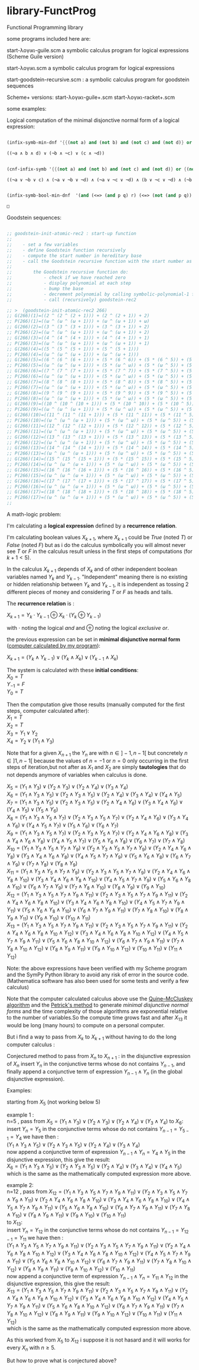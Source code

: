 # library-FunctProg
Functional Programming library

some programs included here are:

start-λογικι-guile.scm a symbolic calculus program for logical expressions (Scheme Guile version)

start-λογικι.scm a symbolic calculus program for logical expressions

start-goodstein-recursive.scm : a symbolic calculus program for goodstein sequences

Scheme+ versions:
start-λογικι-guile+.scm
start-λογικι-racket+.scm

some examples:


Logical computation of the minimal disjonctive normal form of a logical expression:

```scheme

(infix-symb-min-dnf '{{(not a) and (not b) and (not c) and (not d)} or {(not a) and (not b) and (not c) and d} or {(not a) and (not b) and c and (not d)} or {(not a) and b and (not c) and d} or {(not a) and b and c and (not d)} or {(not a) and b and c and d} or {a and (not b) and (not c) and (not d)} or {a and (not b) and (not c) and d} or {a and (not b) and c and (not d)} or {c and (not d)}} )

((¬a ∧ b ∧ d) ∨ (¬b ∧ ¬c) ∨ (c ∧ ¬d))


(cnf-infix-symb '{{(not a) and (not b) and (not c) and (not d)} or {(not a) and (not b) and (not c) and d} or {(not a) and (not b) and c and (not d)} or {(not a) and b and (not c) and d} or {(not a) and b and c and (not d)} or {(not a) and b and c and d} or {a and (not b) and (not c) and (not d)} or {a and (not b) and (not c) and d} or {a and (not b) and c and (not d)} or {c and (not d)}})

((¬a ∨ ¬b ∨ c) ∧ (¬a ∨ ¬b ∨ ¬d) ∧ (¬a ∨ ¬c ∨ ¬d) ∧ (b ∨ ¬c ∨ ¬d) ∧ (¬b ∨ c ∨ d))


(infix-symb-bool-min-dnf  '(and (<=> (and p q) r) (<=> (not (and p q)) r)))

□


```



Goodstein sequences:


```scheme

;; goodstein-init-atomic-rec2 : start-up function
;;
;;    - set a few variables
;;    - define Goodstein function recursively
;;    - compute the start number in hereditary base
;;    - call the Goodstein recursive function with the start number as argument
;;        
;;        the Goodstein recursive function do:
;;            - check if we have reached zero 
;;            - display polynomial at each step
;;            - bump the base
;;            - decrement polynomial by calling symbolic-polynomial-1 function (also called h)
;;            - call (recursively) goodstein-rec2

;; >  (goodstein-init-atomic-rec2 266)
;; G(266)(1)=((2 ^ (2 ^ (2 + 1))) + (2 ^ (2 + 1)) + 2)
;; P(266)(1)=((ω ^ (ω ^ (ω + 1))) + (ω ^ (ω + 1)) + ω)
;; G(266)(2)=((3 ^ (3 ^ (3 + 1))) + (3 ^ (3 + 1)) + 2)
;; P(266)(2)=((ω ^ (ω ^ (ω + 1))) + (ω ^ (ω + 1)) + 2)
;; G(266)(3)=((4 ^ (4 ^ (4 + 1))) + (4 ^ (4 + 1)) + 1)
;; P(266)(3)=((ω ^ (ω ^ (ω + 1))) + (ω ^ (ω + 1)) + 1)
;; G(266)(4)=((5 ^ (5 ^ (5 + 1))) + (5 ^ (5 + 1)))
;; P(266)(4)=((ω ^ (ω ^ (ω + 1))) + (ω ^ (ω + 1)))
;; G(266)(5)=((6 ^ (6 ^ (6 + 1))) + (5 * (6 ^ 6)) + (5 * (6 ^ 5)) + (5 * (6 ^ 4)) + (5 * (6 ^ 3)) + (5 * (6 ^ 2)) + (5 * 6) + 5)
;; P(266)(5)=((ω ^ (ω ^ (ω + 1))) + (5 * (ω ^ ω)) + (5 * (ω ^ 5)) + (5 * (ω ^ 4)) + (5 * (ω ^ 3)) + (5 * (ω ^ 2)) + (5 * ω) + 5)
;; G(266)(6)=((7 ^ (7 ^ (7 + 1))) + (5 * (7 ^ 7)) + (5 * (7 ^ 5)) + (5 * (7 ^ 4)) + (5 * (7 ^ 3)) + (5 * (7 ^ 2)) + (5 * 7) + 4)
;; P(266)(6)=((ω ^ (ω ^ (ω + 1))) + (5 * (ω ^ ω)) + (5 * (ω ^ 5)) + (5 * (ω ^ 4)) + (5 * (ω ^ 3)) + (5 * (ω ^ 2)) + (5 * ω) + 4)
;; G(266)(7)=((8 ^ (8 ^ (8 + 1))) + (5 * (8 ^ 8)) + (5 * (8 ^ 5)) + (5 * (8 ^ 4)) + (5 * (8 ^ 3)) + (5 * (8 ^ 2)) + (5 * 8) + 3)
;; P(266)(7)=((ω ^ (ω ^ (ω + 1))) + (5 * (ω ^ ω)) + (5 * (ω ^ 5)) + (5 * (ω ^ 4)) + (5 * (ω ^ 3)) + (5 * (ω ^ 2)) + (5 * ω) + 3)
;; G(266)(8)=((9 ^ (9 ^ (9 + 1))) + (5 * (9 ^ 9)) + (5 * (9 ^ 5)) + (5 * (9 ^ 4)) + (5 * (9 ^ 3)) + (5 * (9 ^ 2)) + (5 * 9) + 2)
;; P(266)(8)=((ω ^ (ω ^ (ω + 1))) + (5 * (ω ^ ω)) + (5 * (ω ^ 5)) + (5 * (ω ^ 4)) + (5 * (ω ^ 3)) + (5 * (ω ^ 2)) + (5 * ω) + 2)
;; G(266)(9)=((10 ^ (10 ^ (10 + 1))) + (5 * (10 ^ 10)) + (5 * (10 ^ 5)) + (5 * (10 ^ 4)) + (5 * (10 ^ 3)) + (5 * (10 ^ 2)) + (5 * 10) + 1)
;; P(266)(9)=((ω ^ (ω ^ (ω + 1))) + (5 * (ω ^ ω)) + (5 * (ω ^ 5)) + (5 * (ω ^ 4)) + (5 * (ω ^ 3)) + (5 * (ω ^ 2)) + (5 * ω) + 1)
;; G(266)(10)=((11 ^ (11 ^ (11 + 1))) + (5 * (11 ^ 11)) + (5 * (11 ^ 5)) + (5 * (11 ^ 4)) + (5 * (11 ^ 3)) + (5 * (11 ^ 2)) + (5 * 11))
;; P(266)(10)=((ω ^ (ω ^ (ω + 1))) + (5 * (ω ^ ω)) + (5 * (ω ^ 5)) + (5 * (ω ^ 4)) + (5 * (ω ^ 3)) + (5 * (ω ^ 2)) + (5 * ω))
;; G(266)(11)=((12 ^ (12 ^ (12 + 1))) + (5 * (12 ^ 12)) + (5 * (12 ^ 5)) + (5 * (12 ^ 4)) + (5 * (12 ^ 3)) + (5 * (12 ^ 2)) + (4 * 12) + 11)
;; P(266)(11)=((ω ^ (ω ^ (ω + 1))) + (5 * (ω ^ ω)) + (5 * (ω ^ 5)) + (5 * (ω ^ 4)) + (5 * (ω ^ 3)) + (5 * (ω ^ 2)) + (4 * ω) + 11)
;; G(266)(12)=((13 ^ (13 ^ (13 + 1))) + (5 * (13 ^ 13)) + (5 * (13 ^ 5)) + (5 * (13 ^ 4)) + (5 * (13 ^ 3)) + (5 * (13 ^ 2)) + (4 * 13) + 10)
;; P(266)(12)=((ω ^ (ω ^ (ω + 1))) + (5 * (ω ^ ω)) + (5 * (ω ^ 5)) + (5 * (ω ^ 4)) + (5 * (ω ^ 3)) + (5 * (ω ^ 2)) + (4 * ω) + 10)
;; G(266)(13)=((14 ^ (14 ^ (14 + 1))) + (5 * (14 ^ 14)) + (5 * (14 ^ 5)) + (5 * (14 ^ 4)) + (5 * (14 ^ 3)) + (5 * (14 ^ 2)) + (4 * 14) + 9)
;; P(266)(13)=((ω ^ (ω ^ (ω + 1))) + (5 * (ω ^ ω)) + (5 * (ω ^ 5)) + (5 * (ω ^ 4)) + (5 * (ω ^ 3)) + (5 * (ω ^ 2)) + (4 * ω) + 9)
;; G(266)(14)=((15 ^ (15 ^ (15 + 1))) + (5 * (15 ^ 15)) + (5 * (15 ^ 5)) + (5 * (15 ^ 4)) + (5 * (15 ^ 3)) + (5 * (15 ^ 2)) + (4 * 15) + 8)
;; P(266)(14)=((ω ^ (ω ^ (ω + 1))) + (5 * (ω ^ ω)) + (5 * (ω ^ 5)) + (5 * (ω ^ 4)) + (5 * (ω ^ 3)) + (5 * (ω ^ 2)) + (4 * ω) + 8)
;; G(266)(15)=((16 ^ (16 ^ (16 + 1))) + (5 * (16 ^ 16)) + (5 * (16 ^ 5)) + (5 * (16 ^ 4)) + (5 * (16 ^ 3)) + (5 * (16 ^ 2)) + (4 * 16) + 7)
;; P(266)(15)=((ω ^ (ω ^ (ω + 1))) + (5 * (ω ^ ω)) + (5 * (ω ^ 5)) + (5 * (ω ^ 4)) + (5 * (ω ^ 3)) + (5 * (ω ^ 2)) + (4 * ω) + 7)
;; G(266)(16)=((17 ^ (17 ^ (17 + 1))) + (5 * (17 ^ 17)) + (5 * (17 ^ 5)) + (5 * (17 ^ 4)) + (5 * (17 ^ 3)) + (5 * (17 ^ 2)) + (4 * 17) + 6)
;; P(266)(16)=((ω ^ (ω ^ (ω + 1))) + (5 * (ω ^ ω)) + (5 * (ω ^ 5)) + (5 * (ω ^ 4)) + (5 * (ω ^ 3)) + (5 * (ω ^ 2)) + (4 * ω) + 6)
;; G(266)(17)=((18 ^ (18 ^ (18 + 1))) + (5 * (18 ^ 18)) + (5 * (18 ^ 5)) + (5 * (18 ^ 4)) + (5 * (18 ^ 3)) + (5 * (18 ^ 2)) + (4 * 18) + 5)
;; P(266)(17)=((ω ^ (ω ^ (ω + 1))) + (5 * (ω ^ ω)) + (5 * (ω ^ 5)) + (5 * (ω ^ 4)) + (5 * (ω ^ 3)) + (5 * (ω ^ 2)) + (4 * ω) + 5)
;;

```

A math-logic problem:



I'm calculating a **logical expression** defined by a **recurrence relation**.  
  
I'm calculating boolean values $X_{k+1}$, where $X_{k+1}$ could be $True$ (noted $T$) or $False$ (noted $F$) but as i do the calculus symbolically you will almost never see $T$ or $F$ in the calculus result unless in the first steps of computations (for $k+1<5$). 
 
In the calculus $X_{k+1}$ depends of $X_k$ and of other independent boolean variables named $Y_k$ and $Y_{k-1}$. "Independent" meaning there is no existing or hidden relationship between $Y_k$ and $Y_{k-1}$, it is independent as tossing 2 different pieces of money and considering $T$ or $F$ as heads and tails.

The **recurrence relation** is :  

$X_{k+1}=Y_k \cdot Y_{k-1} \oplus X_k \cdot (Y_k \oplus Y_{k-1})$  

with $\cdot$ noting the logical *and* and $\oplus$ noting the logical *exclusive or*.  

the previous expression can be set in **minimal disjunctive normal form** ([computer calculated by my program][1]):

$X_{k+1}=(Y_k \land Y_{k-1}) \lor (Y_k \land X_k) \lor (Y_{k-1} \land X_k)$

The system is calculated with these **initial conditions**:  
$X_0=T$  
$Y_{-1}=F$  
$Y_0=T$

Then the computation give those results (manually computed for the first steps, computer calculated after):  
$X_1 = T$  
$X_2 = T$  
$X_3 = Y_1 \lor Y_2$  
$X_4 = Y_2 \lor (Y_1 \land Y_3)$  


Note that for a given $X_{n+1}$ the $Y_n$ are with $n \in ]-1,n-1[$ but concretely $n \in ]1,n-1[$ because the values of $n=-1$ or $n=0$ only occurring in the first steps of iteration,but not after as $X_1$ and $X_2$ are simply **tautologies** that do not depends anymore of variables when calculus is done.

$X_5 = (Y_1 \land Y_3) \lor (Y_2 \land Y_3) \lor (Y_2 \land Y_4) \lor (Y_3 \land Y_4)$  
$X_6 = (Y_1 \land Y_3 \land Y_5) \lor (Y_2 \land Y_3 \land Y_5) \lor (Y_2 \land Y_4) \lor (Y_3 \land Y_4) \lor (Y_4 \land Y_5)$  
$X_7 = (Y_1 \land Y_3 \land Y_5) \lor (Y_2 \land Y_3 \land Y_5) \lor (Y_2 \land Y_4 \land Y_6) \lor (Y_3 \land Y_4 \land Y_6) \lor (Y_4 \land Y_5) \lor (Y_5 \land Y_6)$  
$X_8 = (Y_1 \land Y_3 \land Y_5 \land Y_7) \lor (Y_2 \land Y_3 \land Y_5 \land Y_7) \lor (Y_2 \land Y_4 \land Y_6) \lor (Y_3 \land Y_4 \land Y_6) \lor (Y_4 \land Y_5 \land Y_7) \lor (Y_5 \land Y_6) \lor (Y_6 \land Y_7)$  
$X_9 = (Y_1 \land Y_3 \land Y_5 \land Y_7) \lor (Y_2 \land Y_3 \land Y_5 \land Y_7) \lor (Y_2 \land Y_4 \land Y_6 \land Y_8) \lor (Y_3 \land Y_4 \land Y_6 \land Y_8) \lor (Y_4 \land Y_5 \land Y_7) \lor (Y_5 \land Y_6 \land Y_8) \lor (Y_6 \land Y_7) \lor (Y_7 \land Y_8)$  
$X_{10} = (Y_1 \land Y_3 \land Y_5 \land Y_7 \land Y_9) \lor (Y_2 \land Y_3 \land Y_5 \land Y_7 \land Y_9) \lor (Y_2 \land Y_4 \land Y_6 \land Y_8) \lor (Y_3 \land Y_4 \land Y_6 \land Y_8) \lor (Y_4 \land Y_5 \land Y_7 \land Y_9) \lor (Y_5 \land Y_6 \land Y_8) \lor (Y_6 \land Y_7 \land Y_9) \lor (Y_7 \land Y_8) \lor (Y_8 \land Y_9)$  
$X_{11} = (Y_1 \land Y_3 \land Y_5 \land Y_7 \land Y_9) \lor (Y_2 \land Y_3 \land Y_5 \land Y_7 \land Y_9) \lor (Y_2 \land Y_4 \land Y_6 \land Y_8 \land Y_{10}) \lor (Y_3 \land Y_4 \land Y_6 \land Y_8 \land Y_{10}) \lor (Y_4 \land Y_5 \land Y_7 \land Y_9) \lor (Y_5 \land Y_6 \land Y_8 \land Y_{10}) \lor (Y_6 \land Y_7 \land Y_9) \lor (Y_7 \land Y_8 \land Y_{10}) \lor (Y_8 \land Y_9) \lor (Y_9 \land Y_{10})$  
$X_{12} = (Y_1 \land Y_3 \land Y_5 \land Y_7 \land Y_9 \land Y_{11}) \lor (Y_2 \land Y_3 \land Y_5 \land Y_7 \land Y_9 \land Y_{11}) \lor (Y_2 \land Y_4 \land Y_6 \land Y_8 \land Y_{10}) \lor (Y_3 \land Y_4 \land Y_6 \land Y_8 \land Y_{10}) \lor (Y_4 \land Y_5 \land Y_7 \land Y_9 \land Y_{11}) \lor (Y_5 \land Y_6 \land Y_8 \land Y_{10}) \lor (Y_6 \land Y_7 \land Y_9 \land Y_{11}) \lor (Y_7 \land Y_8 \land Y_{10}) \lor (Y_8 \land Y_9 \land Y_{11}) \lor (Y_9 \land Y_{10}) \lor (Y_{10} \land Y_{11})$  
$X_{13} = (Y_1 \land Y_3 \land Y_5 \land Y_7 \land Y_9 \land Y_{11}) \lor (Y_2 \land Y_3 \land Y_5 \land Y_7 \land Y_9 \land Y_{11}) \lor (Y_2 \land Y_4 \land Y_6 \land Y_8 \land Y_{10} \land Y_{12}) \lor (Y_3 \land Y_4 \land Y_6 \land Y_8 \land Y_{10} \land Y_{12}) \lor (Y_4 \land Y_5 \land Y_7 \land Y_9 \land Y_{11}) \lor (Y_5 \land Y_6 \land Y_8 \land Y_{10} \land Y_{12}) \lor (Y_6 \land Y_7 \land Y_9 \land Y_{11}) \lor (Y_7 \land Y_8 \land Y_{10} \land Y_{12}) \lor (Y_8 \land Y_9 \land Y_{11}) \lor (Y_9 \land Y_{10} \land Y_{12}) \lor (Y_{10} \land Y_{11}) \lor (Y_{11} \land Y_{12})$  

Note: the above expressions have been verified with my Scheme program and the SymPy Python library to avoid any risk of error in the source code.(Mathematica software has also been used for some tests and verify a few calculus)

Note that the computer calculated calculus above use the [Quine–McCluskey algorithm][2] and the [Petrick's method][3] to generate *minimal disjunctive normal forms* and the time complexity of those algorithms are exponential relative to the number of variables.So the compute time grows fast and after $X_{13}$ it would be long (many hours) to compute on a personal computer.


But i find a way to pass from $X_k$ to $X_{k+1}$ without having to do the long computer calculus :  

Conjectured method to pass from  $X_n$ to $X_{n+1}$ : in the disjunctive expression of $X_n$ insert $Y_n$ in the conjunctive terms whose do not contains $Y_{n-1}$, and finally append a conjunctive term of expression $Y_{n-1} \land Y_n$ (in the global disjunctive expression).  

Examples:  

starting from $X_5$ (not working below 5)  

example 1 :  
n=5 , pass from $X_5 = (Y_1 \land Y_3) \lor (Y_2 \land Y_3) \lor (Y_2 \land Y_4) \lor (Y_3 \land Y_4)$ to $X_6$:  
 insert $Y_n = Y_5$ in the conjunctive terms whose do not contains $Y_{n-1} = Y_{5-1} = Y_4$
 we have then :  
$(Y_1 \land Y_3 \land Y_5) \lor (Y_2 \land Y_3 \land Y_5) \lor (Y_2 \land Y_4) \lor (Y_3 \land Y_4)$  
 now append a conjunctive term of expression $Y_{n-1} \land Y_n = Y_4 \land Y_5$ in the disjunctive expression, this give the result:  
 $X_6 = (Y_1 \land Y_3 \land Y_5) \lor (Y_2 \land Y_3 \land Y_5) \lor (Y_2 \land Y_4) \lor (Y_3 \land Y_4) \lor (Y_4 \land Y_5)$  
which is the same as the mathematically computed expression more above.  

example 2:  
n=12 , pass from $X_{12} = (Y_1 \land Y_3 \land Y_5 \land Y_7 \land Y_9 \land Y_{11}) \lor (Y_2 \land Y_3 \land Y_5 \land Y_7 \land Y_9 \land Y_{11}) \lor (Y_2 \land Y_4 \land Y_6 \land Y_8 \land Y_{10}) \lor (Y_3 \land Y_4 \land Y_6 \land Y_8 \land Y_{10}) \lor (Y_4 \land Y_5 \land Y_7 \land Y_9 \land Y_{11}) \lor (Y_5 \land Y_6 \land Y_8 \land Y_{10}) \lor (Y_6 \land Y_7 \land Y_9 \land Y_{11}) \lor (Y_7 \land Y_8 \land Y_{10}) \lor (Y_8 \land Y_9 \land Y_{11}) \lor (Y_9 \land Y_{10}) \lor (Y_{10} \land Y_{11})$  
 to $X_{13}$:  
 insert $Y_n = Y_{12}$ in the conjunctive terms whose do not contains $Y_{n-1} = Y_{12-1} = Y_{11}$
 we have then :  
$(Y_1 \land Y_3 \land Y_5 \land Y_7 \land Y_9 \land Y_{11}) \lor (Y_2 \land Y_3 \land Y_5 \land Y_7 \land Y_9 \land Y_{11}) \lor (Y_2 \land Y_4 \land Y_6 \land Y_8 \land Y_{10} \land Y_{12}) \lor (Y_3 \land Y_4 \land Y_6 \land Y_8 \land Y_{10} \land Y_{12}) \lor (Y_4 \land Y_5 \land Y_7 \land Y_9 \land Y_{11}) \lor (Y_5 \land Y_6 \land Y_8 \land Y_{10} \land Y_{12}) \lor (Y_6 \land Y_7 \land Y_9 \land Y_{11}) \lor (Y_7 \land Y_8 \land Y_{10} \land Y_{12}) \lor (Y_8 \land Y_9 \land Y_{11}) \lor (Y_9 \land Y_{10} \land Y_{12}) \lor (Y_{10} \land Y_{11})$    
 now append a conjunctive term of expression $Y_{n-1} \land Y_n = Y_{11} \land Y_{12}$ in the disjunctive expression, this give the result:  
 $X_{13} = (Y_1 \land Y_3 \land Y_5 \land Y_7 \land Y_9 \land Y_{11}) \lor (Y_2 \land Y_3 \land Y_5 \land Y_7 \land Y_9 \land Y_{11}) \lor (Y_2 \land Y_4 \land Y_6 \land Y_8 \land Y_{10} \land Y_{12}) \lor (Y_3 \land Y_4 \land Y_6 \land Y_8 \land Y_{10} \land Y_{12}) \lor (Y_4 \land Y_5 \land Y_7 \land Y_9 \land Y_{11}) \lor (Y_5 \land Y_6 \land Y_8 \land Y_{10} \land Y_{12}) \lor (Y_6 \land Y_7 \land Y_9 \land Y_{11}) \lor (Y_7 \land Y_8 \land Y_{10} \land Y_{12}) \lor (Y_8 \land Y_9 \land Y_{11}) \lor (Y_9 \land Y_{10} \land Y_{12}) \lor (Y_{10} \land Y_{11}) \lor (Y_{11} \land Y_{12})$   
which is the same as the mathematically computed expression more above.  

As this worked from $X_5$ to $X_{12}$ i suppose it is not hasard and it will works for every $X_n$ with $n\geq5$.

But how to prove what is conjectured above?



  [1]: https://github.com/damien-mattei/library-FunctProg/blob/master/racket/logiki%2B.rkt#L2697
  [2]: https://en.wikipedia.org/wiki/Quine%E2%80%93McCluskey_algorithm
  [3]: https://en.wikipedia.org/wiki/Petrick%27s_method